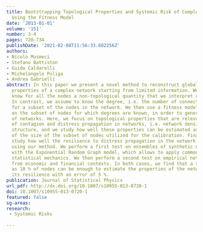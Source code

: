 ```yaml
---
title: Bootstrapping Topological Properties and Systemic Risk of Complex Networks
  Using the Fitness Model
date: '2013-01-01'
volume: '151'
number: 3-4
pages: 720-734
publishDate: '2021-02-08T11:56:33.602256Z'
authors:
- Nicolo Musmeci
- Stefano Battiston
- Guido Caldarelli
- Michelangelo Puliga
- Andrea Gabrielli
abstract: In this paper we present a novel method to reconstruct global topological
  properties of a complex network starting from limited information. We assume to
  know for all the nodes a non-topological quantity that we interpret as fitness.
  In contrast, we assume to know the degree, i.e. the number of connections, only
  for a subset of the nodes in the network. We then use a fitness model, calibrated
  on the subset of nodes for which degrees are known, in order to generate ensembles
  of networks. Here, we focus on topological properties that are relevant for processes
  of contagion and distress propagation in networks, i.e. network density and k-core
  structure, and we study how well these properties can be estimated as a function
  of the size of the subset of nodes utilized for the calibration. Finally, we also
  study how well the resilience to distress propagation in the network can be estimated
  using our method. We perform a first test on ensembles of synthetic networks generated
  with the Exponential Random Graph model, which allows to apply common tools from
  statistical mechanics. We then perform a second test on empirical networks taken
  from economic and financial contexts. In both cases, we find that a subset as small
  as 10 % of nodes can be enough to estimate the properties of the network along with
  its resilience with an error of 5 %.
publication: Journal of Statistical Physics
url_pdf: http://dx.doi.org/10.1007/s10955-013-0720-1
doi: 10.1007/s10955-013-0720-1
featured: false
sg-areas:
research: 
 - Systemic Risks
 
---
```

